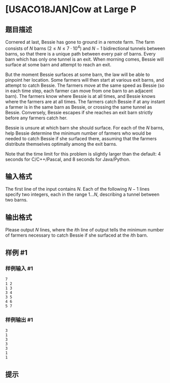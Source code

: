 # [USACO18JAN]Cow at Large P

## 题目描述

Cornered at last, Bessie has gone to ground in a remote farm. The farm consists of $N$ barns ($2 \leq N \leq 7 \cdot 10^4$) and $N-1$ bidirectional tunnels between barns, so that there is a unique path between every pair of barns. Every barn which has only one tunnel is an exit. When morning comes, Bessie will surface at some barn and attempt to reach an exit.

But the moment Bessie surfaces at some barn, the law will be able to pinpoint her location. Some farmers will then start at various exit barns, and attempt to catch Bessie. The farmers move at the same speed as Bessie (so in each time step, each farmer can move from one barn to an adjacent barn). The farmers know where Bessie is at all times, and Bessie knows where the farmers are at all times. The farmers catch Bessie if at any instant a farmer is in the same barn as Bessie, or crossing the same tunnel as Bessie. Conversely, Bessie escapes if she reaches an exit barn strictly before any farmers catch her.


Bessie is unsure at which barn she should surface. For each of the $N$ barns, help Bessie determine the minimum number of farmers who would be needed to catch Bessie if she surfaced there, assuming that the farmers distribute themselves optimally among the exit barns.


Note that the time limit for this problem is slightly larger than the default: 4 seconds for C/C++/Pascal, and 8 seconds for Java/Python.


## 输入格式

The first line of the input contains $N$. Each of the following $N-1$ lines specify two integers, each in the range $1 \ldots N$, describing a tunnel between two barns.


## 输出格式

Please output $N$ lines, where the $i$th line of output tells the minimum number of farmers necessary to catch Bessie if she surfaced at the $i$th barn.


## 样例 #1

### 样例输入 #1
```
7
1 2
1 3
3 4
3 5
4 6
5 7
```

### 样例输出 #1

```
3
1
3
3
3
1
1
```

## 提示


